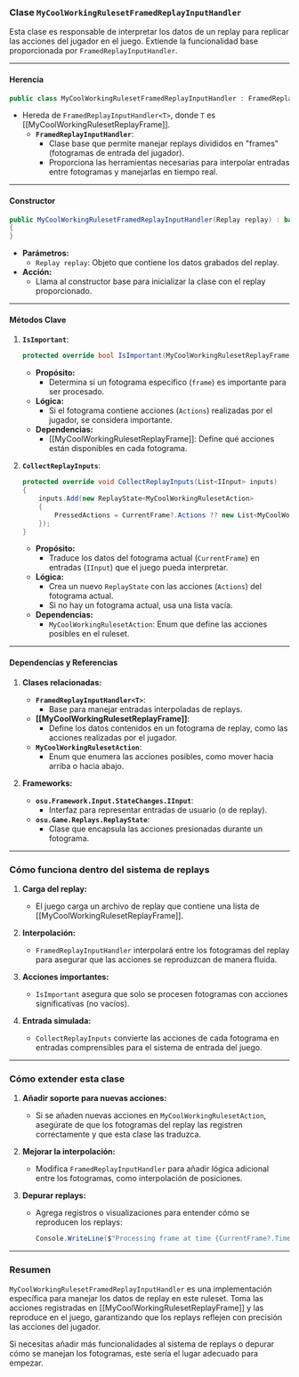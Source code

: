 ### **Clase `MyCoolWorkingRulesetFramedReplayInputHandler`**

Esta clase es responsable de interpretar los datos de un replay para replicar las acciones del jugador en el juego. Extiende la funcionalidad base proporcionada por `FramedReplayInputHandler`.

---

#### **Herencia**

```csharp
public class MyCoolWorkingRulesetFramedReplayInputHandler : FramedReplayInputHandler<MyCoolWorkingRulesetReplayFrame>
```

- Hereda de `FramedReplayInputHandler<T>`, donde `T` es [[MyCoolWorkingRulesetReplayFrame]].
    - **`FramedReplayInputHandler`**:
        - Clase base que permite manejar replays divididos en "frames" (fotogramas de entrada del jugador).
        - Proporciona las herramientas necesarias para interpolar entradas entre fotogramas y manejarlas en tiempo real.

---

#### **Constructor**

```csharp
public MyCoolWorkingRulesetFramedReplayInputHandler(Replay replay) : base(replay)
{
}
```

- **Parámetros:**
    - `Replay replay`: Objeto que contiene los datos grabados del replay.
- **Acción:**
    - Llama al constructor base para inicializar la clase con el replay proporcionado.

---

#### **Métodos Clave**

1. **`IsImportant`**:
    
    ```csharp
    protected override bool IsImportant(MyCoolWorkingRulesetReplayFrame frame) => frame.Actions.Any();
    ```
    
    - **Propósito:**
        - Determina si un fotograma específico (`frame`) es importante para ser procesado.
    - **Lógica:**
        - Si el fotograma contiene acciones (`Actions`) realizadas por el jugador, se considera importante.
    - **Dependencias:**
        - [[MyCoolWorkingRulesetReplayFrame]]: Define qué acciones están disponibles en cada fotograma.
2. **`CollectReplayInputs`**:
    
    ```csharp
    protected override void CollectReplayInputs(List<IInput> inputs)
    {
        inputs.Add(new ReplayState<MyCoolWorkingRulesetAction>
        {
            PressedActions = CurrentFrame?.Actions ?? new List<MyCoolWorkingRulesetAction>(),
        });
    }
    ```
    
    - **Propósito:**
        - Traduce los datos del fotograma actual (`CurrentFrame`) en entradas (`IInput`) que el juego pueda interpretar.
    - **Lógica:**
        - Crea un nuevo `ReplayState` con las acciones (`Actions`) del fotograma actual.
        - Si no hay un fotograma actual, usa una lista vacía.
    - **Dependencias:**
        - `MyCoolWorkingRulesetAction`: Enum que define las acciones posibles en el ruleset.

---

#### **Dependencias y Referencias**

1. **Clases relacionadas:**
    
    - **`FramedReplayInputHandler<T>`**:
        - Base para manejar entradas interpoladas de replays.
    - **[[MyCoolWorkingRulesetReplayFrame]]**:
        - Define los datos contenidos en un fotograma de replay, como las acciones realizadas por el jugador.
    - **`MyCoolWorkingRulesetAction`**:
        - Enum que enumera las acciones posibles, como mover hacia arriba o hacia abajo.
2. **Frameworks:**
    
    - **`osu.Framework.Input.StateChanges.IInput`**:
        - Interfaz para representar entradas de usuario (o de replay).
    - **`osu.Game.Replays.ReplayState`**:
        - Clase que encapsula las acciones presionadas durante un fotograma.

---

### **Cómo funciona dentro del sistema de replays**

1. **Carga del replay:**
    
    - El juego carga un archivo de replay que contiene una lista de [[MyCoolWorkingRulesetReplayFrame]].
2. **Interpolación:**
    
    - `FramedReplayInputHandler` interpolará entre los fotogramas del replay para asegurar que las acciones se reproduzcan de manera fluida.
3. **Acciones importantes:**
    
    - `IsImportant` asegura que solo se procesen fotogramas con acciones significativas (no vacíos).
4. **Entrada simulada:**
    
    - `CollectReplayInputs` convierte las acciones de cada fotograma en entradas comprensibles para el sistema de entrada del juego.

---

### **Cómo extender esta clase**

1. **Añadir soporte para nuevas acciones:**
    
    - Si se añaden nuevas acciones en `MyCoolWorkingRulesetAction`, asegúrate de que los fotogramas del replay las registren correctamente y que esta clase las traduzca.
2. **Mejorar la interpolación:**
    
    - Modifica `FramedReplayInputHandler` para añadir lógica adicional entre los fotogramas, como interpolación de posiciones.
3. **Depurar replays:**
    
    - Agrega registros o visualizaciones para entender cómo se reproducen los replays:
        
        ```csharp
        Console.WriteLine($"Processing frame at time {CurrentFrame?.Time} with actions: {string.Join(", ", CurrentFrame?.Actions)}");
        ```
        

---

### **Resumen**

`MyCoolWorkingRulesetFramedReplayInputHandler` es una implementación específica para manejar los datos de replay en este ruleset. Toma las acciones registradas en [[MyCoolWorkingRulesetReplayFrame]] y las reproduce en el juego, garantizando que los replays reflejen con precisión las acciones del jugador.

Si necesitas añadir más funcionalidades al sistema de replays o depurar cómo se manejan los fotogramas, este sería el lugar adecuado para empezar.